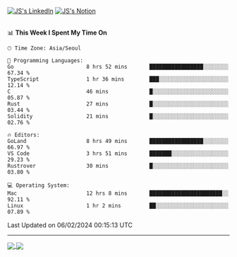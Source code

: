 
[![JS's LinkedIn](https://img.shields.io/badge/LinkedIn-blue?style=for-the-badge&logo=linkedin)](https://www.linkedin.com/in/jaeseung-lee-5a2a32139/) 
[![JS's Notion](https://img.shields.io/badge/Notion-black?style=for-the-badge&logo=notion)](https://bit.ly/ljswiki1) <br><br>
<!-- ![JS's GitHub stats](https://github-readme-stats-lemon-five.vercel.app/api?username=tkxkd0159&hide=contribs,prs,stars,issues&show_icons=true&theme=react&include_all_commits=true)   -->
<!-- ![Top Langs](https://github-readme-stats-lemon-five.vercel.app/api/top-langs/?username=tkxkd0159&layout=compact&hide=jupyter%20notebook,scss,html,css&langs_count=10)  -->


<!--START_SECTION:waka-->
📊 **This Week I Spent My Time On** 

```text
🕑︎ Time Zone: Asia/Seoul

💬 Programming Languages: 
Go                       8 hrs 52 mins       █████████████████░░░░░░░░   67.34 % 
TypeScript               1 hr 36 mins        ███░░░░░░░░░░░░░░░░░░░░░░   12.14 % 
C                        46 mins             █░░░░░░░░░░░░░░░░░░░░░░░░   05.87 % 
Rust                     27 mins             █░░░░░░░░░░░░░░░░░░░░░░░░   03.44 % 
Solidity                 21 mins             █░░░░░░░░░░░░░░░░░░░░░░░░   02.76 % 

🔥 Editors: 
GoLand                   8 hrs 49 mins       █████████████████░░░░░░░░   66.97 % 
VS Code                  3 hrs 51 mins       ███████░░░░░░░░░░░░░░░░░░   29.23 % 
Rustrover                30 mins             █░░░░░░░░░░░░░░░░░░░░░░░░   03.80 % 

💻 Operating System: 
Mac                      12 hrs 8 mins       ███████████████████████░░   92.11 % 
Linux                    1 hr 2 mins         ██░░░░░░░░░░░░░░░░░░░░░░░   07.89 % 
```


 Last Updated on 06/02/2024 00:15:13 UTC
<!--END_SECTION:waka-->

---
<a href="https://github.com/tkxkd0159/dsalgo">
  <img align="center" src="https://github-readme-stats-lemon-five.vercel.app/api/pin/?username=tkxkd0159&repo=dsalgo&theme=react" />
</a>
<a href="https://github.com/tkxkd0159/books">
  <img align="center" src="https://github-readme-stats-lemon-five.vercel.app/api/pin/?username=tkxkd0159&repo=books&theme=react" />
</a>

<!---
- 🔭 I’m currently working on ...
- 🌱 I’m currently learning blockchain and distributed network
- 👯 I’m looking to collaborate on ...
- 🤔 I’m looking for help with ...
- 💬 Ask me about ...
- 📫 How to reach me: ...
- 😄 Pronouns: ...
- ⚡ Fun fact: ...
-->
